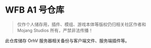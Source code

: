# WFB A1 号仓库
> 仅作个人储存用，插件、模组、游戏本体等版权仍归相关社区作者和 Mojang Studios 所有，严禁非法传播！


此仓库储存 OrhV 服务器相关备份与客户端文件、服务端插件等。
